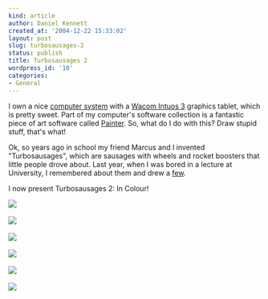 ```yaml
---
kind: article
author: Daniel Kennett
created_at: '2004-12-22 15:33:02'
layout: post
slug: turbosausages-2
status: publish
title: Turbosausages 2
wordpress_id: '10'
categories:
- General
---
```


I own a nice <a href="http://ikennd.ac/pictures/desk/finished.jpg">computer system</a> with a <a href="http://www.wacom-europe.com/uk/products/intuos/intuos3_a5.asp">Wacom Intuos 3</a> graphics tablet, which is pretty sweet. Part of my computer's software collection is a fantastic piece of art software called <a href="http://www.corel.com/painterix/home/index.html">Painter</a>. So, what do I do with this? Draw stupid stuff, that's what!

Ok, so years ago in school my friend Marcus and I invented "Turbosausages", which are sausages with wheels and rocket boosters that little people drove about. Last year, when I was bored in a lecture at University, I remembered about them and drew a <a href="http://ikennd.ac/turbo/">few</a>.

I now present Turbosausages 2: In Colour!


<img src="http://ikennd.ac/pictures/ts2/1.gif"/> <br /><br />
<img src="http://ikennd.ac/pictures/ts2/2.gif"/> <br /><br />
<img src="http://ikennd.ac/pictures/ts2/3.gif"/> <br /><br />
<img src="http://ikennd.ac/pictures/ts2/4.gif"/> <br /><br />
<img src="http://ikennd.ac/pictures/ts2/5.gif"/> <br /><br />
<img src="http://ikennd.ac/pictures/ts2/6.gif"/> <br /><br />